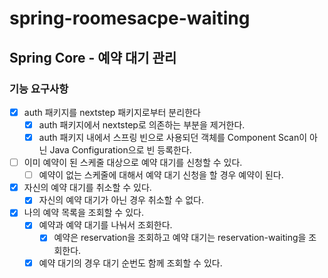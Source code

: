 # spring-roomesacpe-waiting

## Spring Core - 예약 대기 관리

### 기능 요구사항
- [x] auth 패키지를 nextstep 패키지로부터 분리한다
    - [x] auth 패키지에서 nextstep로 의존하는 부분을 제거한다.
    - [x] auth 패키지 내에서 스프링 빈으로 사용되던 객체를 Component Scan이 아닌 Java Configuration으로 빈 등록한다.
- [ ] 이미 예약이 된 스케줄 대상으로 예약 대기를 신청할 수 있다.
  - [ ] 예약이 없는 스케줄에 대해서 예약 대기 신청을 할 경우 예약이 된다.
- [x] 자신의 예약 대기를 취소할 수 있다.
  - [x] 자신의 예약 대기가 아닌 경우 취소할 수 없다.
- [x] 나의 예약 목록을 조회할 수 있다.
  - [x] 예약과 예약 대기를 나눠서 조회한다.
    - [x] 예약은 reservation을 조회하고 예약 대기는 reservation-waiting을 조회한다.
  - [x] 예약 대기의 경우 대기 순번도 함께 조회할 수 있다.